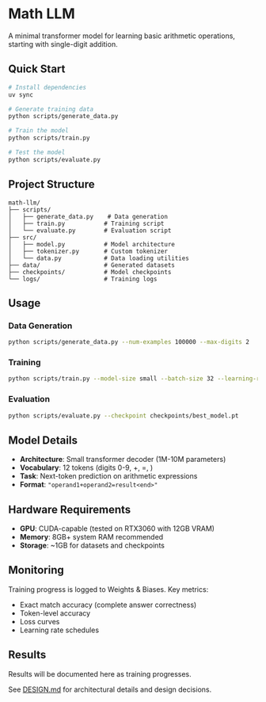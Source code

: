 # Math LLM

A minimal transformer model for learning basic arithmetic operations, starting with single-digit addition.

## Quick Start

```bash
# Install dependencies
uv sync

# Generate training data
python scripts/generate_data.py

# Train the model
python scripts/train.py

# Test the model
python scripts/evaluate.py
```

## Project Structure

```
math-llm/
├── scripts/
│   ├── generate_data.py    # Data generation
│   ├── train.py           # Training script
│   └── evaluate.py        # Evaluation script
├── src/
│   ├── model.py           # Model architecture
│   ├── tokenizer.py       # Custom tokenizer
│   └── data.py            # Data loading utilities
├── data/                  # Generated datasets
├── checkpoints/           # Model checkpoints
└── logs/                  # Training logs
```

## Usage

### Data Generation
```bash
python scripts/generate_data.py --num-examples 100000 --max-digits 2
```

### Training
```bash
python scripts/train.py --model-size small --batch-size 32 --learning-rate 1e-4
```

### Evaluation
```bash
python scripts/evaluate.py --checkpoint checkpoints/best_model.pt
```

## Model Details

- **Architecture**: Small transformer decoder (1M-10M parameters)
- **Vocabulary**: 12 tokens (digits 0-9, +, =, <end>)
- **Task**: Next-token prediction on arithmetic expressions
- **Format**: `"operand1+operand2=result<end>"`

## Hardware Requirements

- **GPU**: CUDA-capable (tested on RTX3060 with 12GB VRAM)
- **Memory**: 8GB+ system RAM recommended
- **Storage**: ~1GB for datasets and checkpoints

## Monitoring

Training progress is logged to Weights & Biases. Key metrics:
- Exact match accuracy (complete answer correctness)
- Token-level accuracy
- Loss curves
- Learning rate schedules

## Results

Results will be documented here as training progresses.

See [DESIGN.md](DESIGN.md) for architectural details and design decisions.